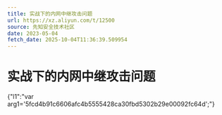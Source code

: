 ```yaml
---
title: 实战下的内网中继攻击问题
url: https://xz.aliyun.com/t/12500
source: 先知安全技术社区
date: 2023-05-04
fetch_date: 2025-10-04T11:36:39.509954
---
```


# 实战下的内网中继攻击问题

{"l1":"var arg1='5fcd4b91c6606afc4b5555428ca30fbd5302b29e00092fc64d';"}
